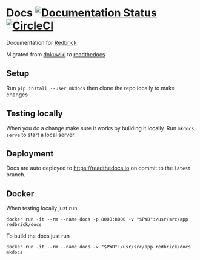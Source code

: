 # Docs [![Documentation Status](https://readthedocs.org/projects/redbrick/badge/?version=latest)](http://redbrick.readthedocs.io/en/latest/?badge=latest)[![CircleCI](https://circleci.com/gh/redbrick/docs.svg?style=svg)](https://circleci.com/gh/redbrick/docs)

Documentation for [Redbrick](https://redbrick.dcu.ie)

Migrated from [dokuwiki](https://docs.redbrick.dcu.ie) to [readthedocs](http://redbrick.readthedocs.io)

## Setup
Run `pip install --user mkdocs`
then clone the repo locally to make changes

## Testing locally
When you do a change make sure it works by building it locally.
Run `mkdocs serve` to start a local server.

## Deployment
Docs are auto deployed to https://readthedocs.io on commit to the `latest`
branch.

## Docker
When testing locally just run
```
docker run -it --rm --name docs -p 8000:8000 -v "$PWD":/usr/src/app redbrick/docs
```
To build the docs just run
```
docker run -it --rm --name docs -v "$PWD":/usr/src/app redbrick/docs mkdocs
```
